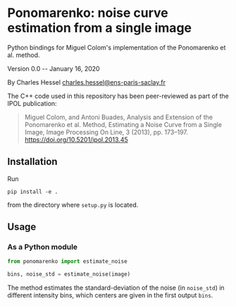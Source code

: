 # Ponomarenko: noise curve estimation from a single image

Python bindings for Miguel Colom's implementation of the Ponomarenko et al.
method.

Version 0.0 -- January 16, 2020

By Charles Hessel <charles.hessel@ens-paris-saclay.fr>

The C++ code used in this repository has been peer-reviewed as part of the IPOL
publication:
> Miguel Colom, and Antoni Buades, Analysis and Extension of the Ponomarenko et
  al. Method, Estimating a Noise Curve from a Single Image, Image Processing On
  Line, 3 (2013), pp. 173–197. https://doi.org/10.5201/ipol.2013.45


## Installation

Run
```
pip install -e .
```
from the directory where `setup.py` is located.


## Usage


### As a Python module

```python
from ponomarenko import estimate_noise

bins, noise_std = estimate_noise(image)
```

The method estimates the standard-deviation of the noise (in `noise_std`) in
different intensity bins, which centers are given in the first output `bins`.

